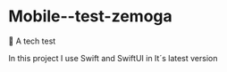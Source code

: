 # Mobile--test-zemoga
🧪 A tech test 

In this project I use Swift and SwiftUI in It´s latest version

